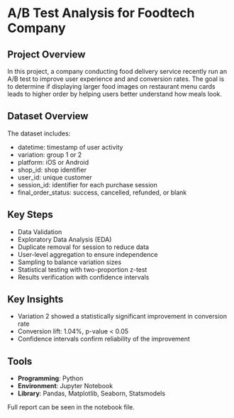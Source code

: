 # A/B Test Analysis for Foodtech Company

## Project Overview
In this project, a company conducting food delivery service recently run an A/B test to improve user experience and and conversion rates. The goal is to determine if displaying larger food images on restaurant menu cards leads to higher order by helping users better understand how meals look.

## Dataset Overview
The dataset includes:
- datetime: timestamp of user activity
- variation: group 1 or 2
- platform: iOS or Android
- shop_id: shop identifier
- user_id: unique customer
- session_id: identifier for each purchase session
- final_order_status: success, cancelled, refunded, or blank

## Key Steps
- Data Validation
- Exploratory Data Analysis (EDA)
- Duplicate removal for session to reduce data
- User-level aggregation to ensure independence
- Sampling to balance variation sizes
- Statistical testing with two-proportion z-test
- Results verification with confidence intervals

## Key Insights
- Variation 2 showed a statistically significant improvement in conversion rate
- Conversion lift: 1.04%, p-value < 0.05
- Confidence intervals confirm reliability of the improvement

## Tools
- **Programming**: Python
- **Environment**: Jupyter Notebook
- **Library**: Pandas, Matplotlib, Seaborn, Statsmodels

Full report can be seen in the notebook file.
